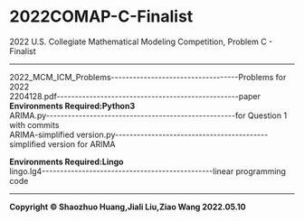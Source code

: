 # 2022COMAP-C-Finalist
2022 U.S. Collegiate Mathematical Modeling Competition, Problem C - Finalist

-------------------------
2022_MCM_ICM_Problems-----------------------------------Problems for 2022<br>
2204128.pdf--------------------------------------------------paper<br>
<b>Environments Required:Python3</b><br>
ARIMA.py----------------------------------------------------for Question 1 with commits<br>
ARIMA-simplified version.py------------------------------------------simplified version for ARIMA<br>

<b>Environments Required:Lingo</b><br>
lingo.lg4-----------------------------------------------linear programming code<br>

---------------
<b>Copyright © Shaozhuo Huang,Jiali Liu,Ziao Wang
2022.05.10</b>
